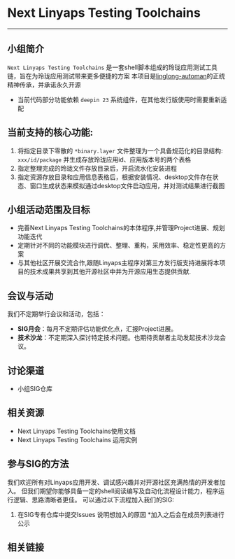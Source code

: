 # Next Linyaps Testing Toolchains
---

## 小组简介
`Next Linyaps Testing Toolchains` 是一套shell脚本组成的玲珑应用测试工具链，旨在为玲珑应用测试带来更多便捷的方案
本项目是[linglong-automan](https://gitee.com/ziggy615/linglong-automan)的正统精神传承，并承诺永久开源

* 当前代码部分功能依赖 `deepin 23` 系统组件，在其他发行版使用时需要重新适配

当前支持的核心功能:
--------
1. 将指定目录下零散的 `*binary.layer` 文件整理为一个具备规范化的目录结构: `xxx/id/package` 并生成存放玲珑应用id、应用版本号的两个表格
2. 指定整理完成的玲珑文件存放目录后，开启流水化安装进程
3. 指定资源存放目录和应用信息表格后，根据安装情况、desktop文件存在状态、窗口生成状态来模拟通过desktop文件启动应用，并对测试结果进行截图


## 小组活动范围及目标

- 完善Next Linyaps Testing Toolchains的本体程序,并管理Project进展、规划功能迭代
- 定期针对不同的功能模块进行调优、整理、重构，采用效率、稳定性更高的方案
- 与其他社区开展交流合作,跟随Linyaps主程序对第三方发行版支持进展将本项目的技术成果共享到其他开源社区中并为开源应用生态提供贡献.

## 会议与活动
  我们不定期举行会议和活动，包括：
- **SIG月会**：每月不定期评估功能优化点，汇报Project进展。
- **技术沙龙**：不定期深入探讨特定技术问题。也期待贡献者主动发起技术沙龙会议。

## 讨论渠道
- 小组SIG仓库

## 相关资源
- Next Linyaps Testing Toolchains使用文档
- Next Linyaps Testing Toolchains 运用实例

## 参与SIG的方法
  我们欢迎所有对Linyaps应用开发、调试感兴趣并对开源社区充满热情的开发者加入。
  但我们期望你能够具备一定的shell阅读编写及自动化流程设计能力，程序运行逻辑、思路清晰者更佳。
  可以通过以下流程加入我们的SIG:

1. 在SIG专有仓库中提交Issues 说明想加入的原因
  \*加入之后会在成员列表进行公示

## 相关链接






